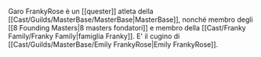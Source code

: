 Garo FrankyRose è un [[quester]] atleta della [[Cast/Guilds/MasterBase/MasterBase|MasterBase]], nonché membro degli [[8 Founding Masters|8 masters fondatori]] e membro della [[Cast/Franky Family/Franky Family|famiglia Franky]]. E' il cugino di [[Cast/Guilds/MasterBase/Emily FrankyRose|Emily FrankyRose]].